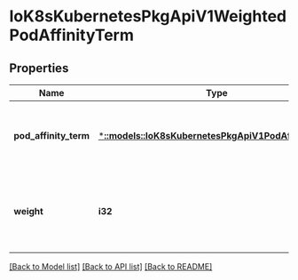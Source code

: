 # IoK8sKubernetesPkgApiV1WeightedPodAffinityTerm

## Properties
Name | Type | Description | Notes
------------ | ------------- | ------------- | -------------
**pod_affinity_term** | [***::models::IoK8sKubernetesPkgApiV1PodAffinityTerm**](io.k8s.kubernetes.pkg.api.v1.PodAffinityTerm.md) | Required. A pod affinity term, associated with the corresponding weight. | [default to null]
**weight** | **i32** | weight associated with matching the corresponding podAffinityTerm, in the range 1-100. | [default to null]

[[Back to Model list]](../README.md#documentation-for-models) [[Back to API list]](../README.md#documentation-for-api-endpoints) [[Back to README]](../README.md)


